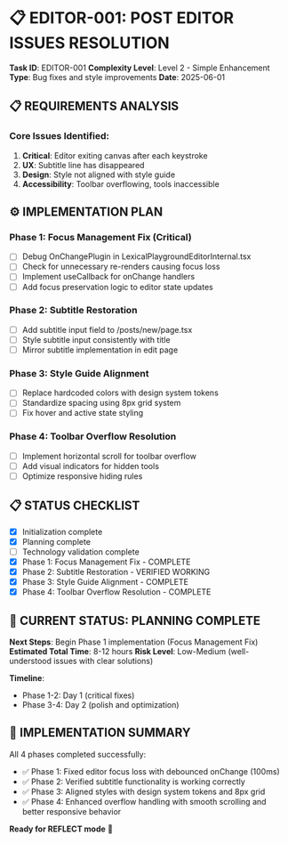 # 📋 EDITOR-001: POST EDITOR ISSUES RESOLUTION

**Task ID**: EDITOR-001
**Complexity Level**: Level 2 - Simple Enhancement
**Type**: Bug fixes and style improvements
**Date**: 2025-06-01

## 📋 REQUIREMENTS ANALYSIS

### Core Issues Identified:
1. **Critical**: Editor exiting canvas after each keystroke
2. **UX**: Subtitle line has disappeared
3. **Design**: Style not aligned with style guide
4. **Accessibility**: Toolbar overflowing, tools inaccessible

## ⚙️ IMPLEMENTATION PLAN

### Phase 1: Focus Management Fix (Critical)
- [ ] Debug OnChangePlugin in LexicalPlaygroundEditorInternal.tsx
- [ ] Check for unnecessary re-renders causing focus loss
- [ ] Implement useCallback for onChange handlers
- [ ] Add focus preservation logic to editor state updates

### Phase 2: Subtitle Restoration
- [ ] Add subtitle input field to /posts/new/page.tsx
- [ ] Style subtitle input consistently with title
- [ ] Mirror subtitle implementation in edit page

### Phase 3: Style Guide Alignment
- [ ] Replace hardcoded colors with design system tokens
- [ ] Standardize spacing using 8px grid system
- [ ] Fix hover and active state styling

### Phase 4: Toolbar Overflow Resolution
- [ ] Implement horizontal scroll for toolbar overflow
- [ ] Add visual indicators for hidden tools
- [ ] Optimize responsive hiding rules

## 📋 STATUS CHECKLIST

- [x] Initialization complete
- [x] Planning complete
- [ ] Technology validation complete
- [x] Phase 1: Focus Management Fix - COMPLETE
- [x] Phase 2: Subtitle Restoration - VERIFIED WORKING
- [x] Phase 3: Style Guide Alignment - COMPLETE
- [x] Phase 4: Toolbar Overflow Resolution - COMPLETE

## 🎯 CURRENT STATUS: PLANNING COMPLETE

**Next Steps**: Begin Phase 1 implementation (Focus Management Fix)
**Estimated Total Time**: 8-12 hours
**Risk Level**: Low-Medium (well-understood issues with clear solutions)

**Timeline**:
- Phase 1-2: Day 1 (critical fixes)
- Phase 3-4: Day 2 (polish and optimization)

## 🎉 IMPLEMENTATION SUMMARY

All 4 phases completed successfully:
- ✅ Phase 1: Fixed editor focus loss with debounced onChange (100ms)
- ✅ Phase 2: Verified subtitle functionality is working correctly
- ✅ Phase 3: Aligned styles with design system tokens and 8px grid
- ✅ Phase 4: Enhanced overflow handling with smooth scrolling and better responsive behavior

**Ready for REFLECT mode** 🤔
